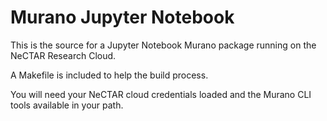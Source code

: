 Murano Jupyter Notebook
=======================

This is the source for a Jupyter Notebook Murano package running on the
NeCTAR Research Cloud.

A Makefile is included to help the build process.

You will need your NeCTAR cloud credentials loaded and the Murano CLI tools
available in your path.
